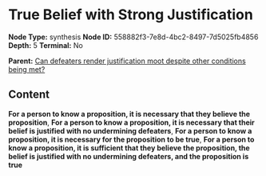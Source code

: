 # True Belief with Strong Justification

**Node Type:** synthesis
**Node ID:** 558882f3-7e8d-4bc2-8497-7d5025fb4856
**Depth:** 5
**Terminal:** No

**Parent:** [Can defeaters render justification moot despite other conditions being met?](can-defeaters-render-justification-moot-despite-other-conditions-being-met-antithesis-81f986a1-195e-4e12-9e52-4d225f101b2c.md)

## Content

**For a person to know a proposition, it is necessary that they believe the proposition**, **For a person to know a proposition, it is necessary that their belief is justified with no undermining defeaters**, **For a person to know a proposition, it is necessary for the proposition to be true**, **For a person to know a proposition, it is sufficient that they believe the proposition, the belief is justified with no undermining defeaters, and the proposition is true**
